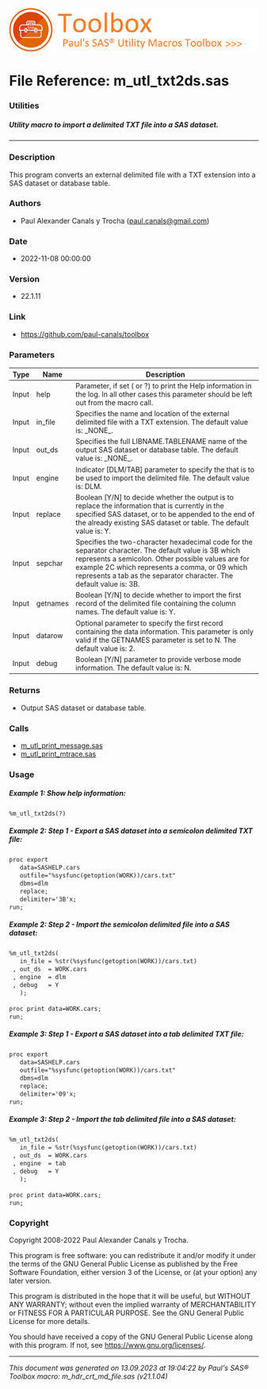 ![../../misc/images/doc_header.png](../../misc/images/doc_header.png)
# 
# File Reference: m_utl_txt2ds.sas

### Utilities

##### Utility macro to import a delimited TXT file into a SAS dataset.

***

### Description
This program converts an external delimited file with a TXT extension into a SAS dataset or database table.

### Authors
* Paul Alexander Canals y Trocha (paul.canals@gmail.com)

### Date
* 2022-11-08 00:00:00

### Version
* 22.1.11

### Link
* https://github.com/paul-canals/toolbox

### Parameters
| Type | Name | Description |
| ---- | ---- | ----------- |
| Input | help | Parameter, if set ( or ?) to print the Help information in the log. In all other cases this parameter should be left out from the macro call. |
| Input | in_file | Specifies the name and location of the external delimited file with a TXT extension. The default value is: \_NONE\_. |
| Input | out_ds | Specifies the full LIBNAME.TABLENAME name of the output SAS dataset or database table. The default value is: \_NONE\_. |
| Input | engine | Indicator [DLM/TAB] parameter to specify the that is to be used to import the delimited file. The default value is: DLM. |
| Input | replace | Boolean [Y/N] to decide whether the output is to replace the information that is currently in the specified SAS dataset, or to be appended to the end of the already existing SAS dataset or table. The default value is: Y. |
| Input | sepchar | Specifies the two-character hexadecimal code for the separator character. The default value is 3B which represents a semicolon. Other possible values are for example 2C which represents a comma, or 09 which represents a tab as the separator character. The default value is: 3B. |
| Input | getnames | Boolean [Y/N] to decide whether to import the first record of the delimited file containing the column names. The default value is: Y. |
| Input | datarow | Optional parameter to specify the first record containing the data information. This parameter is only valid if the GETNAMES parameter is set to N. The default value is: 2. |
| Input | debug | Boolean [Y/N] parameter to provide verbose mode information. The default value is: N. |

### Returns
* Output SAS dataset or database table.

### Calls
* [m_utl_print_message.sas](m_utl_print_message.md)
* [m_utl_print_mtrace.sas](m_utl_print_mtrace.md)

### Usage

##### Example 1: Show help information:
```sas
%m_utl_txt2ds(?)
```

##### Example 2: Step 1 - Export a SAS dataset into a semicolon delimited TXT file:
```sas
proc export
   data=SASHELP.cars
   outfile="%sysfunc(getoption(WORK))/cars.txt"
   dbms=dlm
   replace;
   delimiter='3B'x;
run;
```

##### Example 2: Step 2 - Import the semicolon delimited file into a SAS dataset:
```sas
%m_utl_txt2ds(
   in_file = %str(%sysfunc(getoption(WORK))/cars.txt)
 , out_ds  = WORK.cars
 , engine  = dlm
 , debug   = Y
   );

proc print data=WORK.cars;
run;
```

##### Example 3: Step 1 - Export a SAS dataset into a tab delimited TXT file:
```sas
proc export
   data=SASHELP.cars
   outfile="%sysfunc(getoption(WORK))/cars.txt"
   dbms=dlm
   replace;
   delimiter='09'x;
run;
```

##### Example 3: Step 2 - Import the tab delimited file into a SAS dataset:
```sas
%m_utl_txt2ds(
   in_file = %str(%sysfunc(getoption(WORK))/cars.txt)
 , out_ds  = WORK.cars
 , engine  = tab
 , debug   = Y
   );

proc print data=WORK.cars;
run;
```

### Copyright
Copyright 2008-2022 Paul Alexander Canals y Trocha. 
 
This program is free software: you can redistribute it and/or modify 
it under the terms of the GNU General Public License as published by 
the Free Software Foundation, either version 3 of the License, or 
(at your option) any later version. 
 
This program is distributed in the hope that it will be useful, 
but WITHOUT ANY WARRANTY; without even the implied warranty of 
MERCHANTABILITY or FITNESS FOR A PARTICULAR PURPOSE. See the 
GNU General Public License for more details. 
 
You should have received a copy of the GNU General Public License 
along with this program. If not, see <https://www.gnu.org/licenses/>. 


***
*This document was generated on 13.09.2023 at 19:04:22  by Paul's SAS&reg; Toolbox macro: m_hdr_crt_md_file.sas (v21.1.04)*

